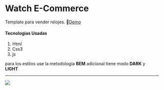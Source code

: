 # Watch E-Commerce
Template para vender relojes. 🎉[Demo](https://watch-template.netlify.app/ "Demo")
#### Tecnologías Usadas
1. Html
2. Css3
3. js

para los estilos use la metodologia **BEM**
adicional tiene modo **DARK** y **LIGHT**

------------

[![](https://i.postimg.cc/W4nv8vKM/watch-Ecomerce.png)](https://watch-template.netlify.app/)
